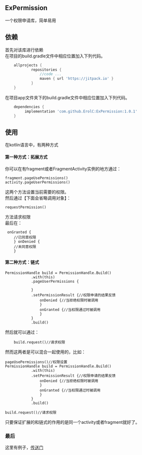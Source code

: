 ## ExPermission

一个权限申请库，简单易用
## 依赖
首先对该库进行依赖<br>
在项目的build.gradle文件中相应位置加入下列代码。
```groovy
    allprojects {
            repositories {
                //code ...
                maven { url 'https://jitpack.io' }
            }
    }
```
在项目app文件夹下的build.gradle文件中相应位置加入下列代码。
```groovy
    dependencies {
         implementation 'com.github.ErolC:ExPermission:1.0.1'
    }
```
## 使用
在kotlin语言中，有两种方式<br>
#### 第一种方式：拓展方式
你可以在有fragment或者FragmentActivity实例的地方通过：
```
fragment.pageUsePermissions()
activity.pageUserPermissions()
```
这两个方法设置当前需要的权限。<br>
然后通过【下面会省略调用对象】：
```
requestPermission()
```
方法请求权限<br>
最后在：
```
 onGranted {
    //已同意权限
    } onDenied {
    //未同意权限
    }

```

#### 第二种方式：链式
```
PermissionHandle build = PermissionHandle.Build()
            .with(this)
            .pageUserPermissions {
               
            }
            .setPermissionResult {//权限申请的结果反馈
                onDenied {//当拒绝权限时被调用
                }
                onGranted {//当权限通过时被调用
                }
            }
            .build()
```
然后就可以通过：
```      
    build.request()//请求权限
```

然而这两者是可以混合一起使用的，比如：
```
pageUsePermissions()//权限设置
PermissionHandle build = PermissionHandle.Build()
            .with(this)
            .setPermissionResult {//权限申请的结果反馈
                onDenied {//当拒绝权限时被调用
                }
                onGranted {//当权限通过时被调用
                }
            }
            .build()

build.request()//请求权限            

```
只要保证扩展的和链式的作用的是同一个activity或者fragment就好了。

### 最后
这里有例子，[传送门](https://github.com/ErolC/ExPermission/blob/master/app/src/main/java/com/erolc/expermission/MainActivity.kt)